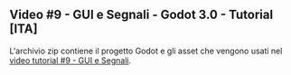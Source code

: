 ## Video #9 - GUI e Segnali - Godot 3.0 - Tutorial [ITA]

L'archivio zip contiene il progetto Godot e gli asset che vengono usati nel [video tutorial #9 - GUI e Segnali](https://youtu.be/ncMmP72kxrs).


